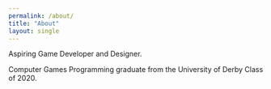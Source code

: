 ```yaml
---
permalink: /about/
title: "About"
layout: single
---
```


Aspiring Game Developer and Designer.

Computer Games Programming graduate from the University of Derby Class of 2020.
